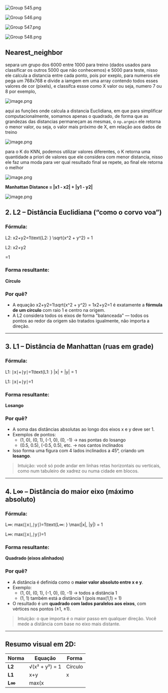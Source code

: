![Group 545.png](attachment:8365f940-9017-428e-9e9f-5f676fea80f3:Group_545.png)

![Group 546.png](attachment:4ffcecec-9c6f-48eb-a7f1-227627642452:Group_546.png)

![Group 547.png](attachment:d7dccfcd-8725-4dd4-a902-dad70c3b7d05:Group_547.png)

![Group 548.png](attachment:2549a10f-1555-42cc-8125-8c1d1c3bf2f6:Group_548.png)

## Nearest_neighbor

separa um grupo dos 6000 entre 1000 para treino (dados usados para classificar os outros 5000 que não conhecemos) e 5000 para teste, nisso ele calcula a distancia entre cada ponto, pois por exeplo, para numeros ele pega um 768x768 e divide a iamgem em uma array contendo todos esses valores de cor (pixels), e classifca essse como X valor ou seja, numero 7 ou 8 por exemplo, 

![image.png](attachment:471a4da0-b732-42b1-8e6c-efbddf1616d5:image.png)

aqui as funções onde calcula a distancia Euclidiana, em que para simplificar computacionalmente, somamos apenas o quadrado, de forma que as grandezas das distancias permaneçam as mesmas, o `np.argmin`  ele retorna o menor valor, ou seja, o valor mais próximo de X, em relação aos dados de treino

![image.png](attachment:566baf64-501e-4fa7-9251-b0e9bd133817:image.png)

para o K do KNN, podemos utilizar valores diferentes, o K retorna uma quantidade a priori de valores que ele considera com menor distancia, nisso ele faz uma moda para ver qual resultado final se repete, ao final ele retorna o melhor

![image.png](attachment:bb63b958-7521-4df8-ac6d-06704e4730ee:image.png)

**Manhattan Distance = |x1 - x2| + |y1 - y2|**

![image.png](attachment:b3296e54-9051-42bb-a98a-f726e8f2c334:image.png)

## **2. L2 – Distância Euclidiana (“como o corvo voa”)**

### **Fórmula:**

L2: x2+y2=1\text{L2: } \sqrt{x^2 + y^2} = 1

L2: x2+y2

=1

### **Forma resultante:**

**Círculo**

### **Por quê?**

- A equação x2+y2=1\sqrt{x^2 + y^2} = 1x2+y2=1 é exatamente a **fórmula de um círculo** com raio 1 e centro na origem.
- A L2 considera todos os eixos de forma "balanceada" — todos os pontos ao redor da origem são tratados igualmente, não importa a direção.

---

## **3. L1 – Distância de Manhattan (ruas em grade)**

### **Fórmula:**

L1: ∣x∣+∣y∣=1\text{L1: } |x| + |y| = 1

L1: ∣x∣+∣y∣=1

### **Forma resultante:**

**Losango**

### **Por quê?**

- A soma das distâncias absolutas ao longo dos eixos x e y deve ser 1.
- Exemplos de pontos:
    - (1, 0), (0, 1), (-1, 0), (0, -1) → nas pontas do losango
    - (0.5, 0.5), (-0.5, 0.5), etc. → nos cantos inclinados
- Isso forma uma figura com 4 lados inclinados a 45°, criando um **losango**.

> Intuição: você só pode andar em linhas retas horizontais ou verticais, como num tabuleiro de xadrez ou numa cidade em blocos.
> 

---

## **4. L∞ – Distância do maior eixo (máximo absoluto)**

### **Fórmula:**

L∞: max⁡(∣x∣,∣y∣)=1\text{L∞: } \max(|x|, |y|) = 1

L∞: max(∣x∣,∣y∣)=1

### **Forma resultante:**

**Quadrado (eixos alinhados)**

### **Por quê?**

- A distância é definida como o **maior valor absoluto entre x e y**.
- Exemplo:
    - (1, 0), (0, 1), (-1, 0), (0, -1) → todos a distância 1
    - (1, 1) também está a distância 1 (pois max(1,1) = 1)
- O resultado é um **quadrado com lados paralelos aos eixos**, com vértices nos pontos (±1, ±1).

> Intuição: o que importa é o maior passo em qualquer direção. Você mede a distância com base no eixo mais distante.
> 

---

## **Resumo visual em 2D:**

| Norma | Equação | Forma |
| --- | --- | --- |
| **L2** | √(x² + y²) = 1 | Círculo |
| **L1** | x+y | x |
| **L∞** | max(x||y) | x |
